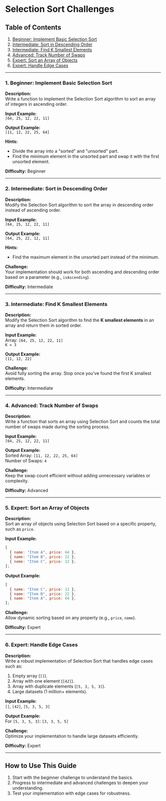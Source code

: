 # Selection Sort Challenges

## Table of Contents

1. [Beginner: Implement Basic Selection Sort](#1-beginner-implement-basic-selection-sort)
2. [Intermediate: Sort in Descending Order](#2-intermediate-sort-in-descending-order)
3. [Intermediate: Find K Smallest Elements](#3-intermediate-find-k-smallest-elements)
4. [Advanced: Track Number of Swaps](#4-advanced-track-number-of-swaps)
5. [Expert: Sort an Array of Objects](#5-expert-sort-an-array-of-objects)
6. [Expert: Handle Edge Cases](#6-expert-handle-edge-cases)

---

### **1. Beginner: Implement Basic Selection Sort**

**Description:**  
Write a function to implement the Selection Sort algorithm to sort an array of integers in ascending order.

**Input Example:**  
`[64, 25, 12, 22, 11]`

**Output Example:**  
`[11, 12, 22, 25, 64]`

**Hints:**

- Divide the array into a "sorted" and "unsorted" part.
- Find the minimum element in the unsorted part and swap it with the first unsorted element.

**Difficulty:** Beginner

---

### **2. Intermediate: Sort in Descending Order**

**Description:**  
Modify the Selection Sort algorithm to sort the array in descending order instead of ascending order.

**Input Example:**  
`[64, 25, 12, 22, 11]`

**Output Example:**  
`[64, 25, 22, 12, 11]`

**Hints:**

- Find the maximum element in the unsorted part instead of the minimum.

**Challenge:**  
Your implementation should work for both ascending and descending order based on a parameter (e.g., `isAscending`).

**Difficulty:** Intermediate

---

### **3. Intermediate: Find K Smallest Elements**

**Description:**  
Modify the Selection Sort algorithm to find the **K smallest elements** in an array and return them in sorted order.

**Input Example:**  
Array: `[64, 25, 12, 22, 11]`  
`K = 3`

**Output Example:**  
`[11, 12, 22]`

**Challenge:**  
Avoid fully sorting the array. Stop once you’ve found the first K smallest elements.

**Difficulty:** Intermediate

---

### **4. Advanced: Track Number of Swaps**

**Description:**  
Write a function that sorts an array using Selection Sort and counts the total number of swaps made during the sorting process.

**Input Example:**  
`[64, 25, 12, 22, 11]`

**Output Example:**  
Sorted Array: `[11, 12, 22, 25, 64]`  
Number of Swaps: `4`

**Challenge:**  
Keep the swap count efficient without adding unnecessary variables or complexity.

**Difficulty:** Advanced

---

### **5. Expert: Sort an Array of Objects**

**Description:**  
Sort an array of objects using Selection Sort based on a specific property, such as `price`.

**Input Example:**

```javascript
[
  { name: "Item A", price: 64 },
  { name: "Item B", price: 22 },
  { name: "Item C", price: 12 },
];
```

**Output Example:**

```javascript
[
  { name: "Item C", price: 12 },
  { name: "Item B", price: 22 },
  { name: "Item A", price: 64 },
];
```

**Challenge:**  
Allow dynamic sorting based on any property (e.g., `price`, `name`).

**Difficulty:** Expert

---

### **6. Expert: Handle Edge Cases**

**Description:**  
Write a robust implementation of Selection Sort that handles edge cases such as:

1. Empty array (`[]`).
2. Array with one element (`[42]`).
3. Array with duplicate elements (`[5, 3, 5, 3]`).
4. Large datasets (1 million+ elements).

**Input Example:**  
`[]`, `[42]`, `[5, 3, 5, 3]`

**Output Example:**  
For `[5, 3, 5, 3]`: `[3, 3, 5, 5]`

**Challenge:**  
Optimize your implementation to handle large datasets efficiently.

**Difficulty:** Expert

---

## How to Use This Guide

1. Start with the beginner challenge to understand the basics.
2. Progress to intermediate and advanced challenges to deepen your understanding.
3. Test your implementation with edge cases for robustness.
